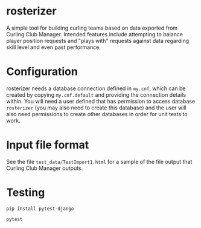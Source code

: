# rosterizer

A simple tool for building curling teams based on data exported from Curling Club Manager. Intended features include attempting to balance player position requests and "plays with" requests against data regarding skill level and even past performance.

# Configuration

rosterizer needs a database connection defined in `my.cnf`, which can be created by copying `my.cnf.default` and providing the connection details within. You will need a user defined that has permission to access database `rosterizer` (you may also need to create this database) and the user will also need permissions to create other databases in order for unit tests to work.

# Input file format

See the file `test_data/TestImport1.html` for a sample of the file output that Curling Club Manager outputs.

# Testing

```pip install pytest-django```

```pytest```


